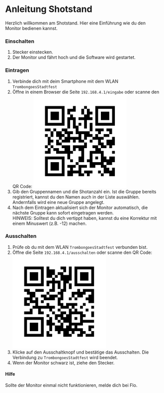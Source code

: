 # Anleitung Shotstand
Herzlich willkommen am Shotstand. Hier eine Einführung wie du den Monitor bedienen kannst. 

### Einschalten
1. Stecker einstecken.
2. Der Monitor und fährt hoch und die Software wird gestartet.

### Eintragen
1. Verbinde dich mit deim Smartphone mit dem WLAN ``TrombongoesStadtfest``
2. Öffne in einem Browser die Seite ``192.168.4.1/eingabe`` oder scanne den QR Code: ![alt text](eingabe.png "eintrag")
3. Gib den Gruppennamen und die Shotanzahl ein. Ist die Gruppe bereits registriert, kannst du den Namen auch in der 
Liste auswählen. Andernfalls wird eine neue Gruppe angelegt.
4. Nach dem Eintragen aktualisiert sich der Monitor automatisch, die nächste Gruppe kann sofort eingetragen werden.  
HINWEIS: Solltest du dich vertippt haben, kannst du eine Korrektur mit einem Minuswert (z.B. -12) machen.

### Ausschalten
1. Prüfe ob du mit dem WLAN ``TrombongoesStadtfest`` verbunden bist.
2. Öffne die Seite ``192.168.4.1/ausschalten``  oder scanne den QR Code: 
![alt text](ausschalten.png "ausschalten")
3. Klicke auf den Ausschaltknopf und bestätige das Ausschalten. Die Verbindung zu ``TrombongoesStadtfest`` wird beendet.
4. Wenn der Monitor schwarz ist, ziehe den Stecker.

#### Hilfe
Sollte der Monitor einmal nicht funktionieren, melde dich bei Flo.